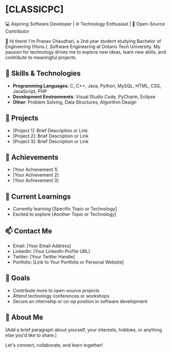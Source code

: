 # [CLASSICPC]

💻 Aspiring Software Developer | 🌐 Technology Enthusiast | 🚀 Open-Source Contributor

👋 Hi there! I'm Pranav Chaudhari, a 2nd year student studying Bachelor of Engineering (Hons.), Software Engineering at Ontario Tech University. My passion for technology drives me to explore new ideas, learn new skills, and contribute to meaningful projects.

## 🔧 Skills & Technologies

- **Programming Languages**: C, C++, Java, Python, MySQL, HTML, CSS, JavaScript, PHP
- **Development Environments**: Visual Studio Code, PyCharm, Eclipse
- **Other**: Problem Solving, Data Structures, Algorithm Design

## 💼 Projects

- [Project 1]: Brief Description or Link
- [Project 2]: Brief Description or Link
- [Project 3]: Brief Description or Link

## 🌟 Achievements

- [Your Achievement 1]
- [Your Achievement 2]
- [Your Achievement 3]

## 🌱 Current Learnings

- Currently learning [Specific Topic or Technology]
- Excited to explore [Another Topic or Technology]

## 📫 Contact Me

- Email: [Your Email Address]
- LinkedIn: [Your LinkedIn Profile URL]
- Twitter: [Your Twitter Handle]
- Portfolio: [Link to Your Portfolio or Personal Website]

## 🚀 Goals

- Contribute more to open-source projects
- Attend technology conferences or workshops
- Secure an internship or co-op position in software development

## 💬 About Me

[Add a brief paragraph about yourself, your interests, hobbies, or anything else you'd like to share.]

Let's connect, collaborate, and learn together!

<!---
classicpc/classicpc is a ✨ special ✨ repository because its `README.md` (this file) appears on your GitHub profile.
You can click the Preview link to take a look at your changes.
--->
